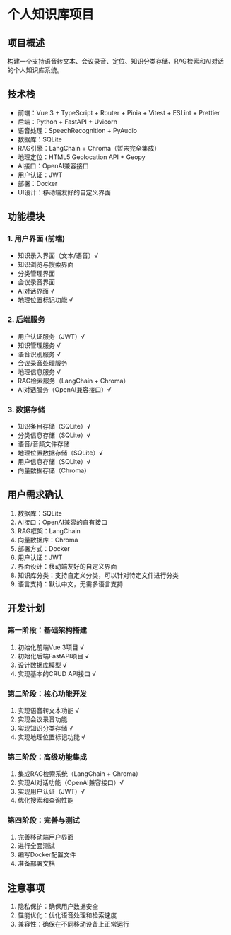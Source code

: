 # 个人知识库项目

## 项目概述
构建一个支持语音转文本、会议录音、定位、知识分类存储、RAG检索和AI对话的个人知识库系统。

## 技术栈
- 前端：Vue 3 + TypeScript + Router + Pinia + Vitest + ESLint + Prettier
- 后端：Python + FastAPI + Uvicorn
- 语音处理：SpeechRecognition + PyAudio
- 数据库：SQLite
- RAG引擎：LangChain + Chroma（暂未完全集成）
- 地理定位：HTML5 Geolocation API + Geopy
- AI接口：OpenAI兼容接口
- 用户认证：JWT
- 部署：Docker
- UI设计：移动端友好的自定义界面

## 功能模块

### 1. 用户界面 (前端)
- 知识录入界面（文本/语音）√
- 知识浏览与搜索界面
- 分类管理界面
- 会议录音界面
- AI对话界面 √
- 地理位置标记功能 √

### 2. 后端服务
- 用户认证服务（JWT）√
- 知识管理服务 √
- 语音识别服务 √
- 会议录音处理服务
- 地理信息服务 √
- RAG检索服务（LangChain + Chroma）
- AI对话服务（OpenAI兼容接口）√

### 3. 数据存储
- 知识条目存储（SQLite）√
- 分类信息存储（SQLite）√
- 语音/音频文件存储
- 地理位置数据存储（SQLite）√
- 用户信息存储（SQLite）√
- 向量数据存储（Chroma）

## 用户需求确认

1. 数据库：SQLite
2. AI接口：OpenAI兼容的自有接口
3. RAG框架：LangChain
4. 向量数据库：Chroma
5. 部署方式：Docker
6. 用户认证：JWT
7. 界面设计：移动端友好的自定义界面
8. 知识库分类：支持自定义分类，可以针对特定文件进行分类
9. 语言支持：默认中文，无需多语言支持

## 开发计划

### 第一阶段：基础架构搭建
1. 初始化前端Vue 3项目 √
2. 初始化后端FastAPI项目 √
3. 设计数据库模型 √
4. 实现基本的CRUD API接口 √

### 第二阶段：核心功能开发
1. 实现语音转文本功能 √
2. 实现会议录音功能
3. 实现知识分类存储 √
4. 实现地理位置标记功能 √

### 第三阶段：高级功能集成
1. 集成RAG检索系统（LangChain + Chroma）
2. 实现AI对话功能（OpenAI兼容接口）√
3. 实现用户认证（JWT）√
4. 优化搜索和查询性能

### 第四阶段：完善与测试
1. 完善移动端用户界面
2. 进行全面测试
3. 编写Docker配置文件
4. 准备部署文档

## 注意事项
1. 隐私保护：确保用户数据安全
2. 性能优化：优化语音处理和检索速度
3. 兼容性：确保在不同移动设备上正常运行